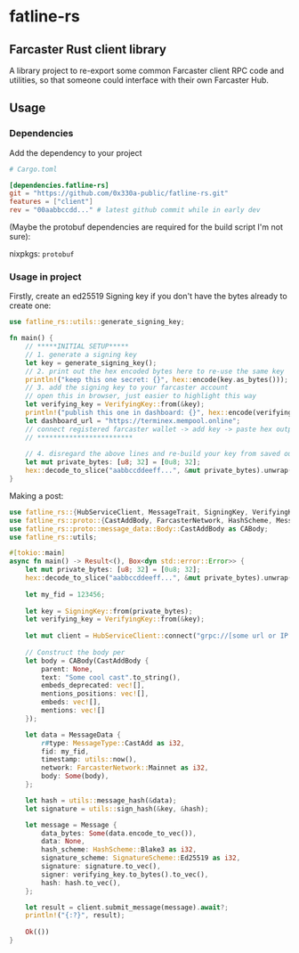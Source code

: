 # fatline-rs
## Farcaster Rust client library

A library project to re-export some common Farcaster client RPC code and utilities,
so that someone could interface with their own Farcaster Hub.

## Usage

### Dependencies
Add the dependency to your project
```toml
# Cargo.toml

[dependencies.fatline-rs]
git = "https://github.com/0x330a-public/fatline-rs.git"
features = ["client"]
rev = "00aabbccdd..." # latest github commit while in early dev
```
(Maybe the protobuf dependencies are required for the build script I'm not sure):

nixpkgs: `protobuf`

### Usage in project
Firstly, create an ed25519 Signing key if you don't have the bytes already to create one:
```rust
use fatline_rs::utils::generate_signing_key;

fn main() {
    // *****INITIAL SETUP*****
    // 1. generate a signing key
    let key = generate_signing_key();
    // 2. print out the hex encoded bytes here to re-use the same key
    println!("keep this one secret: {}", hex::encode(key.as_bytes()));
    // 3. add the signing key to your farcaster account
    // open this in browser, just easier to highlight this way
    let verifying_key = VerifyingKey::from(&key);
    println!("publish this one in dashboard: {}", hex::encode(verifying_key.as_bytes()));
    let dashboard_url = "https://terminex.mempool.online";
    // connect registered farcaster wallet -> add key -> paste hex output of verifying key ^ -> submit tx
    // ************************
    
    // 4. disregard the above lines and re-build your key from saved output from first run
    let mut private_bytes: [u8; 32] = [0u8; 32];
    hex::decode_to_slice("aabbccddeeff...", &mut private_bytes).unwrap();
}
```

Making a post:
```rust
use fatline_rs::{HubServiceClient, MessageTrait, SigningKey, VerifyingKey};
use fatline_rs::proto::{CastAddBody, FarcasterNetwork, HashScheme, Message, MessageData, MessageType, SignatureScheme};
use fatline_rs::proto::message_data::Body::CastAddBody as CABody;
use fatline_rs::utils;

#[tokio::main]
async fn main() -> Result<(), Box<dyn std::error::Error>> {
    let mut private_bytes: [u8; 32] = [0u8; 32];
    hex::decode_to_slice("aabbccddeeff...", &mut private_bytes).unwrap();
    
    let my_fid = 123456;
    
    let key = SigningKey::from(private_bytes);
    let verifying_key = VerifyingKey::from(&key);
    
    let mut client = HubServiceClient::connect("grpc://[some url or IP address]:2283").await?;
    
    // Construct the body per 
    let body = CABody(CastAddBody {
        parent: None,
        text: "Some cool cast".to_string(),
        embeds_deprecated: vec![],
        mentions_positions: vec![],
        embeds: vec![],
        mentions: vec![]
    });

    let data = MessageData {
        r#type: MessageType::CastAdd as i32,
        fid: my_fid,
        timestamp: utils::now(),
        network: FarcasterNetwork::Mainnet as i32,
        body: Some(body),
    };

    let hash = utils::message_hash(&data);
    let signature = utils::sign_hash(&key, &hash);

    let message = Message {
        data_bytes: Some(data.encode_to_vec()),
        data: None,
        hash_scheme: HashScheme::Blake3 as i32,
        signature_scheme: SignatureScheme::Ed25519 as i32,
        signature: signature.to_vec(),
        signer: verifying_key.to_bytes().to_vec(),
        hash: hash.to_vec(),
    };

    let result = client.submit_message(message).await?;
    println!("{:?}", result);
    
    Ok(())
}

```
